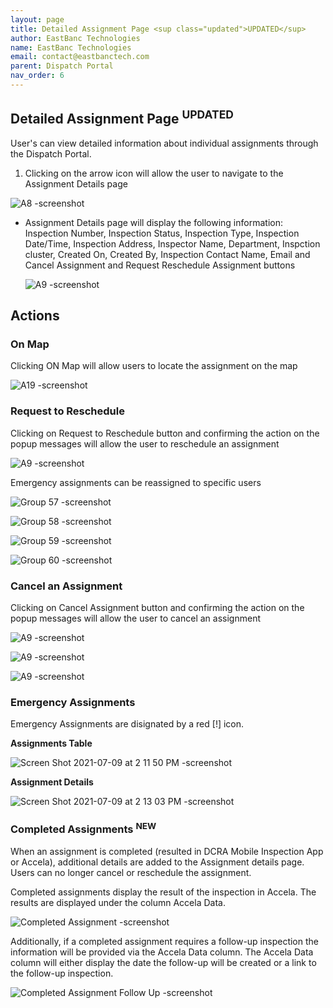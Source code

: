 ```yaml
---
layout: page
title: Detailed Assignment Page <sup class="updated">UPDATED</sup>
author: EastBanc Technologies
name: EastBanc Technologies
email: contact@eastbanctech.com
parent: Dispatch Portal
nav_order: 6
---
```


<section id="detailed-assignment-page-updated" markdown="1">

# Detailed Assignment Page <sup class="updated">UPDATED</sup>

User's can view detailed information about individual assignments through the Dispatch Portal.


<section id="field-descriptions" markdown="1">

1. Clicking on the arrow icon will allow the user to navigate to the Assignment Details page


![A8 -screenshot](../images/dispatch-portal/dp-detailed-assignment/field-descriptions.png)

* Assignment Details page will display the following information: Inspection Number, Inspection Status, Inspection Type, Inspection Date/Time, Inspection Address, Inspector Name, Department, Inspction cluster, Created On, Created By, Inspection Contact Name, Email and Cancel Assignment and Request Reschedule Assignment buttons

    ![A9 -screenshot](../images/dispatch-portal/dp-detailed-assignment/field-descriptions1.png)

<section id="actions" markdown="1">

## Actions

<section id="on-map" markdown="1">

### On Map
Clicking ON Map will allow users to locate the assignment on the map

![A19 -screenshot](../images/dispatch-portal/dp-detailed-assignment/on-map.png)

</section>

<section id="request-to-reschedule" markdown="1">

### Request to Reschedule
Clicking on Request to Reschedule button and confirming the action on the popup messages will allow the user to reschedule an assignment

![A9 -screenshot](../images/dispatch-portal/dp-detailed-assignment/reschedule.png)

Emergency assignments can be reassigned to specific users

![Group 57 -screenshot](../images/dispatch-portal/dp-detailed-assignment/reschedule1.png)

![Group 58 -screenshot](../images/dispatch-portal/dp-detailed-assignment/reschedule2.png)

![Group 59 -screenshot](../images/dispatch-portal/dp-detailed-assignment/reschedule3.png)

![Group 60 -screenshot](../images/dispatch-portal/dp-detailed-assignment/reschedule4.png)
</section>

<section id="cancel-an-assignment" markdown="1">

### Cancel an Assignment
Clicking on Cancel Assignment button and confirming the action on the popup messages will allow the user to cancel an assignment

![A9 -screenshot](../images/dispatch-portal/dp-detailed-assignment/cancel-assignment.png)

![A9 -screenshot](../images/dispatch-portal/dp-detailed-assignment/cancel-assignment1.png)

![A9 -screenshot](../images/dispatch-portal/dp-detailed-assignment/cancel-assignment2.png)

</section>

<section id="emergency-assignments" markdown="1">

### Emergency Assignments
Emergency Assignments are disignated by a red [!] icon.

**Assignments Table**

![Screen Shot 2021-07-09 at 2 11 50 PM -screenshot](../images/dispatch-portal/dp-detailed-assignment/assignments-table.png)

**Assignment Details**

![Screen Shot 2021-07-09 at 2 13 03 PM -screenshot](../images/dispatch-portal/dp-detailed-assignment/assignment-details.png)

</section>

<section id="completed-assignments-new" markdown="1">

### Completed Assignments <sup class="new">NEW</sup>

When an assignment is completed (resulted in DCRA Mobile Inspection App or Accela), additional details are added to the Assignment details page. Users can no longer cancel or reschedule the assignment. 

Completed assignments display the result of the inspection in Accela. The results are displayed under the column Accela Data.

![Completed Assignment -screenshot](../images/dispatch-portal/dp-detailed-assignment/completed-assignment.png)

Additionally, if a completed assignment requires a follow-up inspection the information will be provided via the Accela Data column.  The Accela Data column will either display the date the follow-up will be created or a link to the follow-up inspection. 

![Completed Assignment Follow Up -screenshot](../images/dispatch-portal/dp-detailed-assignment/assignment-details-follow-up-inspection.png)

</section>
</section>
</section>
